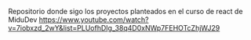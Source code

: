 Repositorio donde sigo los proyectos planteados en el curso de react de MiduDev
https://www.youtube.com/watch?v=7iobxzd_2wY&list=PLUofhDIg_38q4D0xNWp7FEHOTcZhjWJ29
